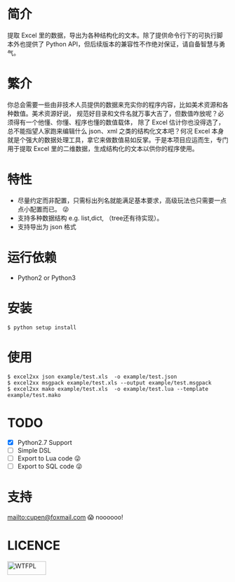# 简介
提取 Excel 里的数据，导出为各种结构化的文本。除了提供命令行下的可执行脚本外也提供了
 Python API，但后续版本的兼容性不作绝对保证，请自备智慧与勇气。


# 繁介
你总会需要一些由非技术人员提供的数据来充实你的程序内容，比如美术资源和各种数值。美术资源好说，
规范好目录和文件名就万事大吉了，但数值咋放呢？必须得有一个他懂、你懂、程序也懂的数值载体，
除了 Excel 估计你也没得选了，总不能指望人家跑来编辑什么 json、xml 之类的结构化文本吧？何况
 Excel 本身就是个强大的数据处理工具，拿它来做数值易如反掌。于是本项目应运而生，专门用于提取
 Excel 里的二维数据，生成结构化的文本以供你的程序使用。

# 特性
 - 尽量约定而非配置，只需标出列名就能满足基本要求，高级玩法也只需要一点点小配置而已。 :stuck_out_tongue_winking_eye:
 - 支持多种数据结构 e.g. list,dict, （tree还有待实现）。
 - 支持导出为 json 格式

# 运行依赖

  * Python2 or Python3

# 安装
```
$ python setup install
```

# 使用

```
$ excel2xx json example/test.xls  -o example/test.json
$ excel2xx msgpack example/test.xls --output example/test.msgpack
$ excel2xx mako example/test.xls  -o example/test.lua --template example/test.mako
```

# TODO

 - [x] Python2.7 Support
 - [ ] Simple DSL
 - [ ] Export to Lua code :stuck_out_tongue_winking_eye:
 - [ ] Export to SQL code :stuck_out_tongue_winking_eye:

# 支持
<mailto:cupen@foxmail.com> :scream: noooooo!

# LICENCE  
<a href="http://www.wtfpl.net/">
    <img src="http://www.wtfpl.net/wp-content/uploads/2012/12/wtfpl-badge-1.png"
         width="88"
         height="31"
         alt="WTFPL" />
</a>
